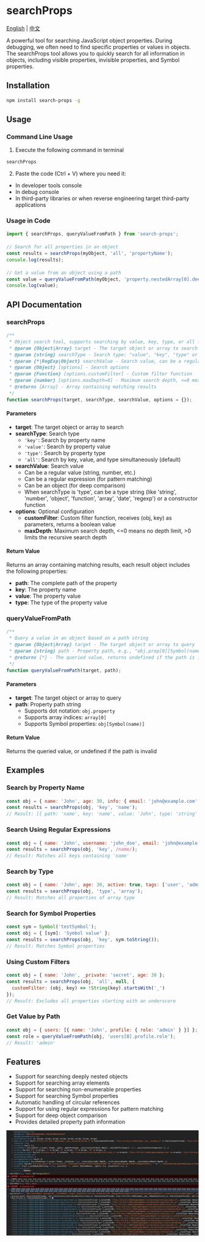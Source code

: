 # searchProps

[English](./README.md) | [中文](./README.zh-CN.md)

A powerful tool for searching JavaScript object properties. During debugging, we often need to find specific properties or values in objects. The searchProps tool allows you to quickly search for all information in objects, including visible properties, invisible properties, and Symbol properties.

## Installation

```bash
npm install search-props -g
```

## Usage

### Command Line Usage

1. Execute the following command in terminal
```bash
searchProps
```

2. Paste the code (Ctrl + V) where you need it:
- In developer tools console
- In debug console
- In third-party libraries or when reverse engineering target third-party applications

### Usage in Code

```js
import { searchProps, queryValueFromPath } from 'search-props';

// Search for all properties in an object
const results = searchProps(myObject, 'all', 'propertyName');
console.log(results);

// Get a value from an object using a path
const value = queryValueFromPath(myObject, 'property.nestedArray[0].deepProperty');
console.log(value);
```

## API Documentation

### searchProps

```js
/**
 * Object search tool, supports searching by value, key, type, or all four methods
 * @param {Object|Array} target - The target object or array to search
 * @param {string} searchType - Search type: "value", "key", "type" or "all"
 * @param {*|RegExp|Object} searchValue - Search value, can be a regular value, regular expression, or object
 * @param {Object} [options] - Search options
 * @param {Function} [options.customFilter] - Custom filter function
 * @param {number} [options.maxDepth=0] - Maximum search depth, <=0 means no depth limit
 * @returns {Array} - Array containing matching results
 */
function searchProps(target, searchType, searchValue, options = {});
```

#### Parameters

- **target**: The target object or array to search
- **searchType**: Search type
  - `'key'`: Search by property name
  - `'value'`: Search by property value
  - `'type'`: Search by property type
  - `'all'`: Search by key, value, and type simultaneously (default)
- **searchValue**: Search value
  - Can be a regular value (string, number, etc.)
  - Can be a regular expression (for pattern matching)
  - Can be an object (for deep comparison)
  - When searchType is 'type', can be a type string (like 'string', 'number', 'object', 'function', 'array', 'date', 'regexp') or a constructor function
- **options**: Optional configuration
  - **customFilter**: Custom filter function, receives (obj, key) as parameters, returns a boolean value
  - **maxDepth**: Maximum search depth, <=0 means no depth limit, >0 limits the recursive search depth

#### Return Value

Returns an array containing matching results, each result object includes the following properties:
- **path**: The complete path of the property
- **key**: The property name
- **value**: The property value
- **type**: The type of the property value

### queryValueFromPath

```js
/**
 * Query a value in an object based on a path string
 * @param {Object|Array} target - The target object or array to query
 * @param {string} path - Property path, e.g., "obj.prop[0][Symbol(name)]"
 * @returns {*} - The queried value, returns undefined if the path is invalid
 */
function queryValueFromPath(target, path);
```

#### Parameters

- **target**: The target object or array to query
- **path**: Property path string
  - Supports dot notation: `obj.property`
  - Supports array indices: `array[0]`
  - Supports Symbol properties: `obj[Symbol(name)]`

#### Return Value

Returns the queried value, or undefined if the path is invalid

## Examples

### Search by Property Name

```js
const obj = { name: 'John', age: 30, info: { email: 'john@example.com' } };
const results = searchProps(obj, 'key', 'name');
// Result: [{ path: 'name', key: 'name', value: 'John', type: 'string' }]
```

### Search Using Regular Expressions

```js
const obj = { name: 'John', username: 'john_doe', email: 'john@example.com' };
const results = searchProps(obj, 'key', /name/);
// Result: Matches all keys containing 'name'
```

### Search by Type

```js
const obj = { name: 'John', age: 30, active: true, tags: ['user', 'admin'] };
const results = searchProps(obj, 'type', 'array');
// Result: Matches all properties of array type
```

### Search for Symbol Properties

```js
const sym = Symbol('testSymbol');
const obj = { [sym]: 'Symbol value' };
const results = searchProps(obj, 'key', sym.toString());
// Result: Matches Symbol properties
```

### Using Custom Filters

```js
const obj = { name: 'John', _private: 'secret', age: 30 };
const results = searchProps(obj, 'all', null, {
  customFilter: (obj, key) => !String(key).startsWith('_')
});
// Result: Excludes all properties starting with an underscore
```

### Get Value by Path

```js
const obj = { users: [{ name: 'John', profile: { role: 'admin' } }] };
const role = queryValueFromPath(obj, 'users[0].profile.role');
// Result: 'admin'
```

## Features

- Support for searching deeply nested objects
- Support for searching array elements
- Support for searching non-enumerable properties
- Support for searching Symbol properties
- Automatic handling of circular references
- Support for using regular expressions for pattern matching
- Support for deep object comparison
- Provides detailed property path information

![Example](image.jpg)